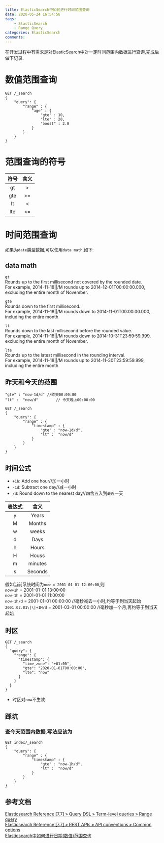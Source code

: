 ```yaml
---
title: ElasticSearch中如何进行时间范围查询
date: 2020-05-24 16:54:58
tags: 
    - ElasticSearch
    - Range Query
categories: ElasticSearch
comments: 
---
```

在开发过程中有需求是对ElasticSearch中对一定时间范围内数据进行查询,完成后做下记录.
<!-- more -->
# 数值范围查询
```
GET /_search
{
    "query": {
        "range" : {
            "age" : {
                "gte" : 10,
                "lte" : 20,
                "boost" : 2.0
            }
        }
    }
}
```
# 范围查询的符号
|  符号 | 含义 |  
| :----: | :---: |
|  gt  | >| 
|  gte  | >=| 
|  lt  | <| 
|  lte  | <=| 

# 时间范围查询
如果为`date`类型数据,可以使用`data math`,如下:
## data math
`gt`  
Rounds up to the first millisecond not covered by the rounded date.  
For example, 2014-11-18||/M rounds up to 2014-12-01T00:00:00.000, excluding the entire month of November.

`gte`  
Rounds down to the first millisecond.  
For example, 2014-11-18||/M rounds down to 2014-11-01T00:00:00.000, including the entire month.

`lt`  
Rounds down to the last millisecond before the rounded value.  
For example, 2014-11-18||/M rounds down to 2014-10-31T23:59:59.999, excluding the entire month of November.

`lte`  
Rounds up to the latest millisecond in the rounding interval.  
For example, 2014-11-18||/M rounds up to 2014-11-30T23:59:59.999, including the entire month.
## 昨天和今天的范围
`"gte" : "now-1d/d" //昨天00:00:00`   
`"lt" :  "now/d"        // 今天晚上00:00:00`
```
GET /_search
{
    "query": {
        "range" : {
            "timestamp" : {
                "gte" : "now-1d/d",
                "lt" :  "now/d"
            }
        }
    }
}
```
## 时间公式
- `+1h`: Add one hour//加一小时  
- `-1d`: Subtract one day//减一小时 
- `/d`: Round down to the nearest day//四舍五入到`最近`一天  

| 表达式 | 含义 |
|:---:|:---:|  
| y | Years |  
| M | Months |  
| w | weeks |  
| d | Days |  
| h | Hours |  
| H | Houss |  
| m | minutes |  
| s | Seconds |  

假如当前系统时间为`now = 2001-01-01 12:00:00`,则  
`now+1h` =  2001-01-01 13:00:00  
`now-1h`  =  2001-01-01 11:00:00  
`now-1h/d`  =  2001-01-01 00:00:00 //毫秒减去一小时,约等于到当天起始  
`2001.02.01\|\|+1M/d` = 2001-03-01 00:00:00 //毫秒加一个月,再约等于到当天起始     

## 时区
```
GET /_search
{
  "query": {
    "range": {
      "timestamp": {
        "time_zone": "+01:00",        
        "gte": "2020-01-01T00:00:00", 
        "lte": "now"                  
      }
    }
  }
}
```
- 时区对`now`不生效

## 踩坑
### 查今天范围内数据,写法应该为
```
GET index/_search
{
    "query": {
        "range" : {
            "timestamp" : {
                "gte" : "now-1h/d",
                "lt" :  "now/d"
            }
        }
    }
}
```
## 参考文档
[Elasticsearch Reference [7.7] » Query DSL » Term-level queries » Range query](https://www.elastic.co/guide/en/elasticsearch/reference/current/query-dsl-range-query.html#querying-range-fields)  
[Elasticsearch Reference [7.7] » REST APIs » API conventions » Common options](https://www.elastic.co/guide/en/elasticsearch/reference/current/common-options.html#date-math)  
[Elasticsearch中如何进行日期(数值)范围查询](https://www.cnblogs.com/shoufeng/p/11266136.html)
